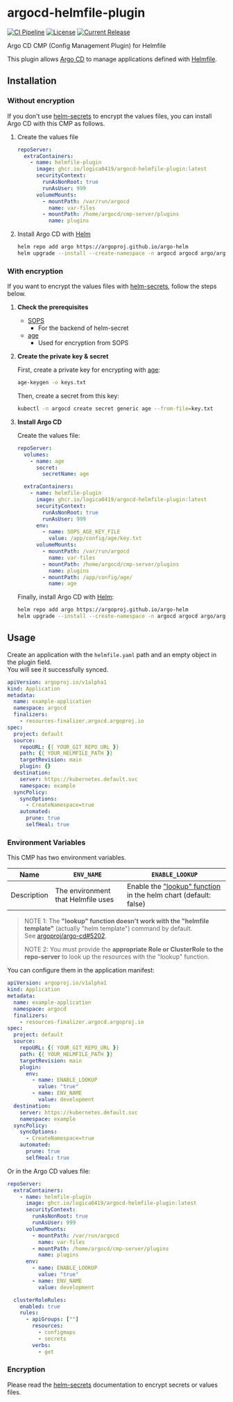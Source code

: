 # argocd-helmfile-plugin

[![CI Pipeline](https://github.com/logica0419/argocd-helmfile-plugin/actions/workflows/ci.yaml/badge.svg)](https://github.com/logica0419/argocd-helmfile-plugin/actions/workflows/ci.yaml)
[![License](https://img.shields.io/github/license/logica0419/argocd-helmfile-plugin.svg)](https://github.com/logica0419/argocd-helmfile-plugin/blob/main/LICENSE)
[![Current Release](https://img.shields.io/github/release/logica0419/argocd-helmfile-plugin.svg?logo=github)](https://github.com/logica0419/argocd-helmfile-plugin/releases/latest)

Argo CD CMP (Config Management Plugin) for Helmfile

This plugin allows [Argo CD](https://github.com/argoproj/argo-cd) to manage applications defined with [Helmfile](https://github.com/helmfile/helmfile).

## Installation

### Without encryption

If you don't use [helm-secrets](https://github.com/jkroepke/helm-secrets) to encrypt the values files, you can install Argo CD with this CMP as follows.

1. Create the values file

    ```yaml:values.yaml
    repoServer:
      extraContainers:
        - name: helmfile-plugin
          image: ghcr.io/logica0419/argocd-helmfile-plugin:latest
          securityContext:
            runAsNonRoot: true
            runAsUser: 999
          volumeMounts:
            - mountPath: /var/run/argocd
              name: var-files
            - mountPath: /home/argocd/cmp-server/plugins
              name: plugins
    ```

2. Install Argo CD with [Helm](https://helm.sh/)

    ```sh
    helm repo add argo https://argoproj.github.io/argo-helm
    helm upgrade --install --create-namespace -n argocd argocd argo/argo-cd -f values.yaml
    ```

### With encryption

If you want to encrypt the values files with [helm-secrets](https://github.com/jkroepke/helm-secrets), follow the steps below.

1. **Check the prerequisites**

   - [SOPS](https://github.com/getsops/sops)
     - For the backend of helm-secret
   - [age](https://github.com/FiloSottile/age)
     - Used for encryption from SOPS

2. **Create the private key & secret**

    First, create a private key for encrypting with [age](https://github.com/FiloSottile/age):

    ```sh
    age-keygen -o keys.txt
    ```

    Then, create a secret from this key:

    ```sh
    kubectl -n argocd create secret generic age --from-file=key.txt
    ```

3. **Install Argo CD**

    Create the values file:

    ```yaml
    repoServer:
      volumes:
        - name: age
          secret:
            secretName: age

      extraContainers:
        - name: helmfile-plugin
          image: ghcr.io/logica0419/argocd-helmfile-plugin:latest
          securityContext:
            runAsNonRoot: true
            runAsUser: 999
          env:
            - name: SOPS_AGE_KEY_FILE
              value: /app/config/age/key.txt
          volumeMounts:
            - mountPath: /var/run/argocd
              name: var-files
            - mountPath: /home/argocd/cmp-server/plugins
              name: plugins
            - mountPath: /app/config/age/
              name: age
    ```

    Finally, install Argo CD with [Helm](https://helm.sh/docs/intro/install/):

    ```sh
    helm repo add argo https://argoproj.github.io/argo-helm
    helm upgrade --install --create-namespace -n argocd argocd argo/argo-cd -f values.yaml
    ```

## Usage

Create an application with the `helmfile.yaml` path and an empty object in the plugin field.  
You will see it successfully synced.

```yaml
apiVersion: argoproj.io/v1alpha1
kind: Application
metadata:
  name: example-application
  namespace: argocd
  finalizers:
    - resources-finalizer.argocd.argoproj.io
spec:
  project: default
  source:
    repoURL: {{ YOUR_GIT_REPO_URL }}
    path: {{ YOUR_HELMFILE_PATH }}
    targetRevision: main
    plugin: {}
  destination:
    server: https://kubernetes.default.svc
    namespace: example
  syncPolicy:
    syncOptions:
      - CreateNamespace=true
    automated:
      prune: true
      selfHeal: true
```

### Environment Variables

This CMP has two environment variables.

| Name        | `ENV_NAME`                         | `ENABLE_LOOKUP`                                                                                                                                                 |
| ----------- | ---------------------------------- | --------------------------------------------------------------------------------------------------------------------------------------------------------------- |
| Description | The environment that Helmfile uses | Enable the ["lookup" function](https://helm.sh/docs/chart_template_guide/functions_and_pipelines/#using-the-lookup-function) in the helm chart (default: false) |

> NOTE 1: The **"lookup" function doesn't work with the "helmfile template"** (actually "helm template") command by default.  
> See [argoproj/argo-cd#5202](https://github.com/argoproj/argo-cd/issues/5202#issuecomment-2040122017).
>
> NOTE 2: You must provide the **appropriate Role or ClusterRole to the repo-server** to look up the resources with the "lookup" function.

You can configure them in the application manifest:

```yaml
apiVersion: argoproj.io/v1alpha1
kind: Application
metadata:
  name: example-application
  namespace: argocd
  finalizers:
    - resources-finalizer.argocd.argoproj.io
spec:
  project: default
  source:
    repoURL: {{ YOUR_GIT_REPO_URL }}
    path: {{ YOUR_HELMFILE_PATH }}
    targetRevision: main
    plugin:
      env:
        - name: ENABLE_LOOKUP
          value: "true"
        - name: ENV_NAME
          value: development
  destination:
    server: https://kubernetes.default.svc
    namespace: example
  syncPolicy:
    syncOptions:
      - CreateNamespace=true
    automated:
      prune: true
      selfHeal: true
```

Or in the Argo CD values file:

```yaml:values.yaml
repoServer:
  extraContainers:
    - name: helmfile-plugin
      image: ghcr.io/logica0419/argocd-helmfile-plugin:latest
      securityContext:
        runAsNonRoot: true
        runAsUser: 999
      volumeMounts:
        - mountPath: /var/run/argocd
          name: var-files
        - mountPath: /home/argocd/cmp-server/plugins
          name: plugins
      env:
        - name: ENABLE_LOOKUP
          value: "true"
        - name: ENV_NAME
          value: development

  clusterRoleRules:
    enabled: true
    rules:
      - apiGroups: [""]
        resources:
          - configmaps
          - secrets
        verbs:
          - get
```

### Encryption

Please read the [helm-secrets](https://github.com/jkroepke/helm-secrets/wiki/Usage) documentation to encrypt secrets or values files.
